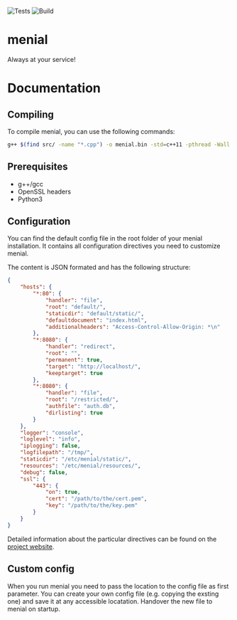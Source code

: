 ![Tests](https://github.com/eternalconcert/menial/workflows/Tests/badge.svg?branch=master)
![Build](https://github.com/eternalconcert/menial/workflows/Build/badge.svg?branch=master)

# menial
Always at your service!

# Documentation
## Compiling
To compile menial, you can use the following commands:

```bash
g++ $(find src/ -name "*.cpp") -o menial.bin -std=c++11 -pthread -Wall -I /usr/include/python3.8m/ -l python3.8m -I src/include/ -lssl -lcrypto
```
## Prerequisites

- g++/gcc
- OpenSSL headers
- Python3

## Configuration
You can find the default config file in the root folder of your menial installation. It contains all configuration directives you need to customize menial.

The content is JSON formated and has the following structure:
```json
{
    "hosts": {
        "*:80": {
            "handler": "file",
            "root": "default/",
            "staticdir": "default/static/",
            "defaultdocument": "index.html",
            "additionalheaders": "Access-Control-Allow-Origin: *\n"
        },
        "*:8080": {
            "handler": "redirect",
            "root": "",
            "permanent": true,
            "target": "http://localhost/",
            "keeptarget": true
        },
        "*:8080": {
            "handler": "file",
            "root": "/restricted/",
            "authfile": "auth.db",
            "dirlisting": true
        }
    },
    "logger": "console",
    "loglevel": "info",
    "iplogging": false,
    "logfilepath": "/tmp/",
    "staticdir": "/etc/menial/static/",
    "resources": "/etc/menial/resources/",
    "debug": false,
    "ssl": {
        "443": {
            "on": true,
            "cert": "/path/to/the/cert.pem",
            "key": "/path/to/the/key.pem"
        }
    }
}
```
Detailed information about the particular directives can be found on the [project website](https://menial.softcreate.de).

## Custom config
When you run menial you need to pass the location to the config file as first parameter.
You can create your own config file (e.g. copying the exsting one) and save it at any accessible locatation. Handover the new file to menial on startup.